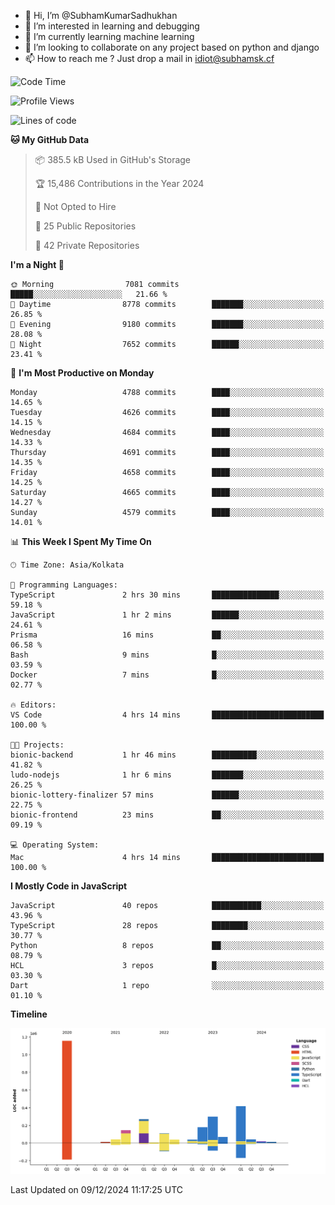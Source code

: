 - 👋 Hi, I’m @SubhamKumarSadhukhan
- 👀 I’m interested in learning and debugging
- 🌱 I’m currently learning machine learning
- 💞️ I’m looking to collaborate on any project based on python and django
- 📫 How to reach me ?
      Just drop a mail in idiot@subhamsk.cf

<!---
SubhamKumarSadhukhan/SubhamKumarSadhukhan is a ✨ special ✨ repository because its `README.md` (this file) appears on your GitHub profile.
You can click the Preview link to take a look at your changes.
--->


<!--START_SECTION:waka-->
![Code Time](http://img.shields.io/badge/Code%20Time-2%2C656%20hrs%202%20mins-blue)

![Profile Views](http://img.shields.io/badge/Profile%20Views-1-blue)

![Lines of code](https://img.shields.io/badge/From%20Hello%20World%20I%27ve%20Written-2.8%20million%20lines%20of%20code-blue)

**🐱 My GitHub Data** 

> 📦 385.5 kB Used in GitHub's Storage 
 > 
> 🏆 15,486 Contributions in the Year 2024
 > 
> 🚫 Not Opted to Hire
 > 
> 📜 25 Public Repositories 
 > 
> 🔑 42 Private Repositories 
 > 
**I'm a Night 🦉** 

```text
🌞 Morning                7081 commits        █████░░░░░░░░░░░░░░░░░░░░   21.66 % 
🌆 Daytime                8778 commits        ███████░░░░░░░░░░░░░░░░░░   26.85 % 
🌃 Evening                9180 commits        ███████░░░░░░░░░░░░░░░░░░   28.08 % 
🌙 Night                  7652 commits        ██████░░░░░░░░░░░░░░░░░░░   23.41 % 
```
📅 **I'm Most Productive on Monday** 

```text
Monday                   4788 commits        ████░░░░░░░░░░░░░░░░░░░░░   14.65 % 
Tuesday                  4626 commits        ████░░░░░░░░░░░░░░░░░░░░░   14.15 % 
Wednesday                4684 commits        ████░░░░░░░░░░░░░░░░░░░░░   14.33 % 
Thursday                 4691 commits        ████░░░░░░░░░░░░░░░░░░░░░   14.35 % 
Friday                   4658 commits        ████░░░░░░░░░░░░░░░░░░░░░   14.25 % 
Saturday                 4665 commits        ████░░░░░░░░░░░░░░░░░░░░░   14.27 % 
Sunday                   4579 commits        ████░░░░░░░░░░░░░░░░░░░░░   14.01 % 
```


📊 **This Week I Spent My Time On** 

```text
🕑︎ Time Zone: Asia/Kolkata

💬 Programming Languages: 
TypeScript               2 hrs 30 mins       ███████████████░░░░░░░░░░   59.18 % 
JavaScript               1 hr 2 mins         ██████░░░░░░░░░░░░░░░░░░░   24.61 % 
Prisma                   16 mins             ██░░░░░░░░░░░░░░░░░░░░░░░   06.58 % 
Bash                     9 mins              █░░░░░░░░░░░░░░░░░░░░░░░░   03.59 % 
Docker                   7 mins              █░░░░░░░░░░░░░░░░░░░░░░░░   02.77 % 

🔥 Editors: 
VS Code                  4 hrs 14 mins       █████████████████████████   100.00 % 

🐱‍💻 Projects: 
bionic-backend           1 hr 46 mins        ██████████░░░░░░░░░░░░░░░   41.82 % 
ludo-nodejs              1 hr 6 mins         ███████░░░░░░░░░░░░░░░░░░   26.25 % 
bionic-lottery-finalizer 57 mins             ██████░░░░░░░░░░░░░░░░░░░   22.75 % 
bionic-frontend          23 mins             ██░░░░░░░░░░░░░░░░░░░░░░░   09.19 % 

💻 Operating System: 
Mac                      4 hrs 14 mins       █████████████████████████   100.00 % 
```

**I Mostly Code in JavaScript** 

```text
JavaScript               40 repos            ███████████░░░░░░░░░░░░░░   43.96 % 
TypeScript               28 repos            ████████░░░░░░░░░░░░░░░░░   30.77 % 
Python                   8 repos             ██░░░░░░░░░░░░░░░░░░░░░░░   08.79 % 
HCL                      3 repos             █░░░░░░░░░░░░░░░░░░░░░░░░   03.30 % 
Dart                     1 repo              ░░░░░░░░░░░░░░░░░░░░░░░░░   01.10 % 
```



**Timeline**

![Lines of Code chart](https://raw.githubusercontent.com/SubhamKumarSadhukhan/SubhamKumarSadhukhan/main/assets/bar_graph.png)


 Last Updated on 09/12/2024 11:17:25 UTC
<!--END_SECTION:waka-->
